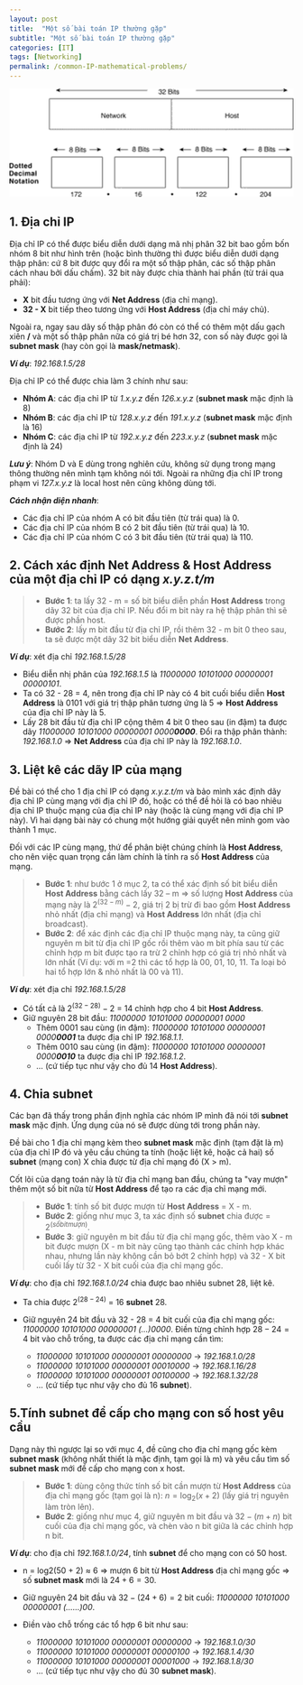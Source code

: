 ```yaml
---
layout: post
title:  "Một số bài toán IP thường gặp"
subtitle: "Một số bài toán IP thường gặp"
categories: [IT]
tags: [Networking]
permalink: /common-IP-mathematical-problems/
---
```


![](/images/2019-06-10-Mot-so-bai-toan-IP-thuong-gap-1.png)

## 1. Địa chỉ IP

Địa chỉ IP có thể được biểu diễn dưới dạng mã nhị phân 32 bit bao gồm bốn nhóm 8 bit như hình trên (hoặc bình thường thì được biểu diễn dưới 
dạng thập phân: cứ 8 bit được quy đổi ra một số thập phân, các số thập phân cách nhau bởi dấu chấm). 32 bit này được chia thành hai phần (từ trái qua phải): 

- **X** bit đầu tương ứng với **Net Address** (địa chỉ mạng).
- **32 - X** bit tiếp theo tương ứng với **Host Address** (địa chỉ máy chủ). 

Ngoài ra, ngay sau dãy số thập phân đó còn có thể có thêm một dấu gạch xiên **/** và một số thập phân nữa có giá trị bé hơn 32, con số 
này được gọi là **subnet mask** (hay còn gọi là **mask/netmask**).

**_Ví dụ_**: _192.168.1.5/28_

Địa chỉ IP có thể được chia làm 3 chính như sau:

- **Nhóm A**: các địa chỉ IP từ _1.x.y.z_ đến _126.x.y.z_ (**subnet mask** mặc định là 8)
- **Nhóm B**: các địa chỉ IP từ _128.x.y.z_ đến _191.x.y.z_ (**subnet mask** mặc định là 16)
- **Nhóm C**: các địa chỉ IP từ _192.x.y.z_ đến _223.x.y.z_ (**subnet mask** mặc định là 24)

**_Lưu ý_**: Nhóm D và E dùng trong nghiên cứu, không sử dụng trong mạng thông thường nên mình tạm không nói tới. Ngoài ra những địa chỉ IP trong phạm 
vi _127.x.y.z_ là local host nên cũng không dùng tới.

**_Cách nhận diện nhanh_**:

- Các địa chỉ IP của nhóm A có bit đầu tiên (từ trái qua) là 0.
- Các địa chỉ IP của nhóm B có 2 bit đầu tiên (từ trái qua) là 10.
- Các địa chỉ IP của nhóm C có 3 bit đầu tiên (từ trái qua) là 110.

## 2. Cách xác định Net Address & Host Address của một địa chỉ IP có dạng _x.y.z.t/m_

> * **Bước 1**: ta lấy 32 - m = số bit biểu diễn phần **Host Address** trong dãy 32 bit của địa chỉ IP. Nếu đổi m bit này ra hệ thập phân thì sẽ được phần host.
> * **Bước 2**: lấy m bit đầu từ địa chỉ IP, rồi thêm 32 - m bit 0 theo sau, ta sẽ được một dãy 32 bit biểu diễn **Net Address**.

**_Ví dụ_**: xét địa chỉ _192.168.1.5/28_
  - Biểu diễn nhị phân của _192.168.1.5_ là _11000000 10101000 00000001 00000101_.
  - Ta có 32 - 28 = 4, nên trong địa chỉ IP này có 4 bit cuối biểu diễn **Host Address** là 0101 với giá trị thập phân tương ứng là 5 
=> **Host Address** của địa chỉ IP này là 5.
  - Lấy 28 bit đầu từ địa chỉ IP cộng thêm 4 bit 0 theo sau (in đậm) ta được dãy _11000000 10101000 00000001 0000**0000**_.
Đổi ra thập phân thành: _192.168.1.0_ => **Net Address** của địa chỉ IP này là _192.168.1.0_.

## 3. Liệt kê các dãy IP của mạng

Đề bài có thể cho 1 địa chỉ IP có dạng _x.y.z.t/m_ và bảo mình xác định dãy địa chỉ IP cùng mạng với địa chỉ IP đó, hoặc có thể đề hỏi là
có bao nhiêu địa chỉ IP thuộc mạng của địa chỉ IP này (hoặc là cùng mạng với địa chỉ IP này). Vì hai dạng bài này có chung một hướng giải
quyết nên mình gom vào thành 1 mục.

Đối với các IP cùng mạng, thứ để phân biệt chúng chính là **Host Address**, cho nên việc quan trọng cần làm chính là tính ra số **Host 
Address** của mạng.
> * **Bước 1**: như bước 1 ở mục 2, ta có thể xác định số bit biểu diễn **Host Address** bằng cách lấy 32 – m => 
số lượng **Host Address** của mạng này là $2^{(32 - m)} - 2$, giá trị 2 bị trừ đi bao gồm **Host Address** nhỏ nhất (địa chỉ mạng) và **Host Address** lớn nhất (địa chỉ broadcast).
> * **Bước 2**: để xác định các địa chỉ IP thuộc mạng này, ta cũng giữ nguyên m bit từ địa chỉ IP gốc rồi thêm vào m bit phía sau từ các chỉnh hợp m bit được tạo ra  trừ 2 chỉnh hợp có giá trị nhỏ nhất và lớn nhất
(Ví dụ: với m =2 thì các tổ hợp là 00, 01, 10, 11. Ta loại bỏ hai tổ hợp lớn & nhỏ nhất là 00 và 11).

**_Ví dụ_**: xét địa chỉ _192.168.1.5/28_
- Có tất cả là $2^{(32 - 28)} - 2$ = 14 chỉnh hợp cho 4 bit **Host Address**.
- Giữ nguyên 28 bit đầu: _11000000 10101000 00000001 0000_
  + Thêm 0001 sau cùng (in đậm): _11000000 10101000 00000001 0000**0001**_ ta được địa chỉ IP _192.168.1.1_.
  + Thêm 0010 sau cùng (in đậm): _11000000 10101000 00000001 0000**0010**_ ta được địa chỉ IP _192.168.1.2_.
  + … (cứ tiếp tục như vậy cho đủ 14 **Host Address**).
  
## 4. Chia subnet

Các bạn đã thấy trong phần định nghĩa các nhóm IP mình đã nói tới **subnet mask** mặc định. Ứng dụng của nó sẽ được dùng tới trong phần này.

Đề bài cho 1 địa chỉ mạng kèm theo **subnet mask** mặc định (tạm đặt là m) của địa chỉ IP đó và yêu cầu chúng ta tính (hoặc liệt kê, hoặc cả hai) số **subnet** (mạng con) X chia được từ địa chỉ mạng đó 
(X > m).

Cốt lõi của dạng toán này là từ địa chỉ mạng ban đầu, chúng ta "vay mượn" thêm một số bit nữa từ **Host Address** để tạo ra các địa chỉ 
mạng mới.

> * **Bước 1**: tính số bit được mượn từ **Host Address** = X - m.
> * **Bước 2**: giống như mục 3, ta xác định số **subnet** chia được = $2^(số bit mượn)$.
> * **Bước 3**: giữ nguyên m bit đầu từ địa chỉ mạng gốc, thêm vào X - m bit được mượn (X - m bit này cũng tạo thành các chỉnh hợp khác nhau,
nhưng lần này không cần bỏ bớt 2 chỉnh hợp) và 32 - X bit cuối lấy từ 32 - X bit cuối của địa chỉ mạng gốc.

**_Ví dụ_**: cho địa chỉ _192.168.1.0/24_ chia được bao nhiêu subnet 28, liệt kê.

- Ta chia được $2^(28 - 24)$ = 16 **subnet** 28.
- Giữ nguyên 24 bit đầu và 32 - 28 = 4 bit cuối của địa chỉ mạng gốc: _11000000 10101000 00000001 (…)0000_.
Điền từng chỉnh hợp $28 - 24 = 4$ bit vào chỗ trống, ta được các địa chỉ mạng cần tìm:

  + _11000000 10101000 00000001 00000000_ -> _192.168.1.0/28_
  + _11000000 10101000 00000001 00010000_ -> _192.168.1.16/28_
  + _11000000 10101000 00000001 00100000_ -> _192.168.1.32/28_
  + … (cứ tiếp tục như vậy cho đủ 16 **subnet**).
  
## 5.Tính subnet để cấp cho mạng con số host yêu cầu
Dạng này thì ngược lại so với mục 4, đề cũng cho địa chỉ mạng gốc kèm **subnet mask** (không nhất thiết là mặc định, tạm gọi là m) và 
yêu cầu tìm số **subnet mask** mới để cấp cho mạng con x host.
> * **Bước 1**: dùng công thức tính số bit cần mượn từ **Host Address** của địa chỉ mạng gốc (tạm gọi là n): $n = \log_2 (x + 2)$ (lấy giá trị nguyên làm tròn lên).
> * **Bước 2**: giống như mục 4, giữ nguyên m bit đầu và $32 - (m + n)$ bit cuối của địa chỉ mạng gốc, và chèn vào n bit giữa là các chỉnh hợp n bit.

**_Ví dụ_**: cho địa chỉ _192.168.1.0/24_, tính **subnet** để cho mạng con có 50 host.
- n = log2(50 + 2) ≈ 6 => mượn 6 bit từ **Host Address** địa chỉ mạng gốc => số **subnet mask** mới là $24 + 6 = 30$.
- Giữ nguyên 24 bit đầu và $32 - (24 + 6) = 2$ bit cuối: _11000000 10101000 00000001 (……)00_.
- Điền vào chỗ trống các tổ hợp 6 bit như sau:

  + _11000000 10101000 00000001 00000000_ -> _192.168.1.0/30_
  + _11000000 10101000 00000001 00000100_ -> _192.168.1.4/30_
  + _11000000 10101000 00000001 00001000_ -> _192.168.1.8/30_
  + … (cứ tiếp tục như vậy cho đủ 30 **subnet mask**).
